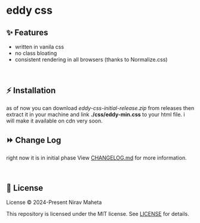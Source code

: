 # eddy css

## ✨ Features
- written in vanila css
- no class bloating
- consistent rendering in all browsers (thanks to Normalize.css)

<br>

## ⚡️ Installation
as of now you can download *eddy-css-initial-release.zip* from releases then extract it in your machine and link **./css/eddy-min.css** to your html file.
i will make it available on cdn very soon.
<br>

## ⏩ Change Log
right now it is in initial phase
View [CHANGELOG.md](CHANGELOG.md) for more information.

<br>


## 📄 License
License
© 2024-Present Nirav Maheta

This repository is licensed under the MIT license. See [LICENSE](LICENSE) for details.

<br>
